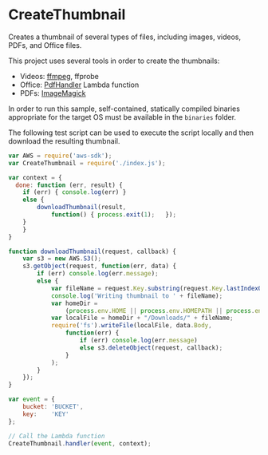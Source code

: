 # CreateThumbnail

Creates a thumbnail of several types of files, including images, videos, PDFs, and Office files.

This project uses several tools in order to create the thumbnails:
* Videos: [ffmpeg](https://www.ffmpeg.org/), ffprobe
* Office: [PdfHandler](../PdfHandler) Lambda function
* PDFs: [ImageMagick](http://www.imagemagick.org/) 

In order to run this sample, self-contained, statically compiled binaries appropriate for the target OS must be available in the `binaries` folder.

The following test script can be used to execute the script locally and then download the resulting thumbnail.

```javascript
var AWS = require('aws-sdk');
var CreateThumbnail = require('./index.js');

var context = {
  done: function (err, result) {
  	if (err) { console.log(err) }
  	else { 
  		downloadThumbnail(result, 
  			function() { process.exit(1);	});		
  	}
	}
}

function downloadThumbnail(request, callback) {
	var s3 = new AWS.S3();
	s3.getObject(request, function(err, data) {
		if (err) console.log(err.message);
		else {
			var fileName = request.Key.substring(request.Key.lastIndexOf('/')+1);
			console.log('Writing thumbnail to ' + fileName);
			var homeDir = 
				(process.env.HOME || process.env.HOMEPATH || process.env.USERPROFILE);
			var localFile = homeDir + "/Downloads/" + fileName;
			require('fs').writeFile(localFile, data.Body,
				function(err) {
					if (err) console.log(err.message)
					else s3.deleteObject(request, callback);
				}
			);
		}
	});	
}

var event = {
	bucket: 'BUCKET',
	key:    'KEY'
};

// Call the Lambda function
CreateThumbnail.handler(event, context);
```
